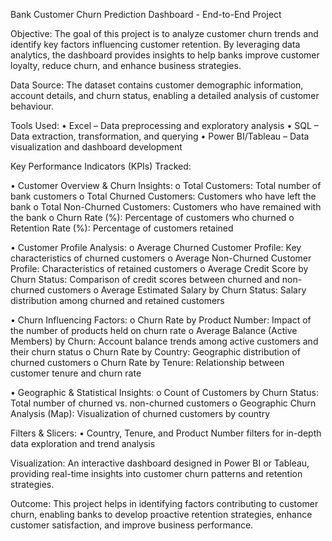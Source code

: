 Bank Customer Churn Prediction Dashboard - End-to-End Project

Objective:
The goal of this project is to analyze customer churn trends and identify key factors influencing customer retention. By leveraging data analytics, the dashboard provides insights to help banks improve customer loyalty, reduce churn, and enhance business strategies.

Data Source:
The dataset contains customer demographic information, account details, and churn status, enabling a detailed analysis of customer behaviour.

Tools Used:
•	Excel – Data preprocessing and exploratory analysis
•	SQL – Data extraction, transformation, and querying
•	Power BI/Tableau – Data visualization and dashboard development

Key Performance Indicators (KPIs) Tracked:

•	Customer Overview & Churn Insights:
o	Total Customers: Total number of bank customers
o	Total Churned Customers: Customers who have left the bank
o	Total Non-Churned Customers: Customers who have remained with the bank
o	Churn Rate (%): Percentage of customers who churned
o	Retention Rate (%): Percentage of customers retained

•	Customer Profile Analysis:
o	Average Churned Customer Profile: Key characteristics of churned customers
o	Average Non-Churned Customer Profile: Characteristics of retained customers
o	Average Credit Score by Churn Status: Comparison of credit scores between churned and non-churned customers
o	Average Estimated Salary by Churn Status: Salary distribution among churned and retained customers

•	Churn Influencing Factors:
o	Churn Rate by Product Number: Impact of the number of products held on churn rate
o	Average Balance (Active Members) by Churn: Account balance trends among active customers and their churn status
o	Churn Rate by Country: Geographic distribution of churned customers
o	Churn Rate by Tenure: Relationship between customer tenure and churn rate

•	Geographic & Statistical Insights:
o	Count of Customers by Churn Status: Total number of churned vs. non-churned customers
o	Geographic Churn Analysis (Map): Visualization of churned customers by country

Filters & Slicers:
•	Country, Tenure, and Product Number filters for in-depth data exploration and trend analysis

Visualization:
An interactive dashboard designed in Power BI or Tableau, providing real-time insights into customer churn patterns and retention strategies.

Outcome:
This project helps in identifying factors contributing to customer churn, enabling banks to develop proactive retention strategies, enhance customer satisfaction, and improve business performance.
